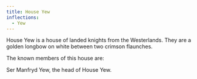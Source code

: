 ```yaml
---
title: House Yew
inflections:
  - Yew
---
```


House Yew is a house of landed knights from the Westerlands. They are a golden longbow on white between two crimson flaunches.

The known members of this house are:

Ser Manfryd Yew, the head of House Yew.



